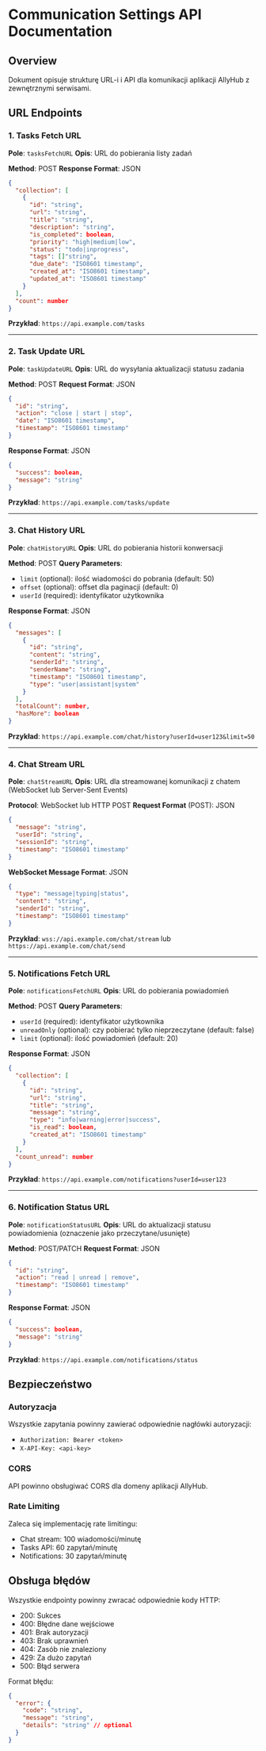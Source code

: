 # Communication Settings API Documentation

## Overview
Dokument opisuje strukturę URL-i i API dla komunikacji aplikacji AllyHub z zewnętrznymi serwisami.

## URL Endpoints

### 1. Tasks Fetch URL
**Pole**: `tasksFetchURL`
**Opis**: URL do pobierania listy zadań

**Method**: POST
**Response Format**: JSON
```json
{
  "collection": [
    {
      "id": "string",
      "url": "string",
      "title": "string",
      "description": "string",
      "is_completed": boolean,
      "priority": "high|medium|low",
      "status": "todo|inprogress",
      "tags": []"string",
      "due_date": "ISO8601 timestamp",
      "created_at": "ISO8601 timestamp",
      "updated_at": "ISO8601 timestamp"
    }
  ],
  "count": number
}
```

**Przykład**: `https://api.example.com/tasks`

---

### 2. Task Update URL
**Pole**: `taskUpdateURL`
**Opis**: URL do wysyłania aktualizacji statusu zadania

**Method**: POST
**Request Format**: JSON
```json
{
  "id": "string",
  "action": "close | start | stop",
  "date": "ISO8601 timestamp",
  "timestamp": "ISO8601 timestamp"
}
```

**Response Format**: JSON
```json
{
  "success": boolean,
  "message": "string"
}
```

**Przykład**: `https://api.example.com/tasks/update`

---

### 3. Chat History URL
**Pole**: `chatHistoryURL`
**Opis**: URL do pobierania historii konwersacji

**Method**: POST
**Query Parameters**: 
- `limit` (optional): ilość wiadomości do pobrania (default: 50)
- `offset` (optional): offset dla paginacji (default: 0)
- `userId` (required): identyfikator użytkownika

**Response Format**: JSON
```json
{
  "messages": [
    {
      "id": "string",
      "content": "string",
      "senderId": "string",
      "senderName": "string",
      "timestamp": "ISO8601 timestamp",
      "type": "user|assistant|system"
    }
  ],
  "totalCount": number,
  "hasMore": boolean
}
```

**Przykład**: `https://api.example.com/chat/history?userId=user123&limit=50`

---

### 4. Chat Stream URL
**Pole**: `chatStreamURL`
**Opis**: URL dla streamowanej komunikacji z chatem (WebSocket lub Server-Sent Events)

**Protocol**: WebSocket lub HTTP POST
**Request Format** (POST): JSON
```json
{
  "message": "string",
  "userId": "string",
  "sessionId": "string",
  "timestamp": "ISO8601 timestamp"
}
```

**WebSocket Message Format**: JSON
```json
{
  "type": "message|typing|status",
  "content": "string",
  "senderId": "string",
  "timestamp": "ISO8601 timestamp"
}
```

**Przykład**: `wss://api.example.com/chat/stream` lub `https://api.example.com/chat/send`

---

### 5. Notifications Fetch URL
**Pole**: `notificationsFetchURL`
**Opis**: URL do pobierania powiadomień

**Method**: POST
**Query Parameters**:
- `userId` (required): identyfikator użytkownika
- `unreadOnly` (optional): czy pobierać tylko nieprzeczytane (default: false)
- `limit` (optional): ilość powiadomień (default: 20)

**Response Format**: JSON
```json
{
  "collection": [
    {
      "id": "string",
      "url": "string",
      "title": "string",
      "message": "string",
      "type": "info|warning|error|success",
      "is_read": boolean,
      "created_at": "ISO8601 timestamp"
    }
  ],
  "count_unread": number
}
```

**Przykład**: `https://api.example.com/notifications?userId=user123`

---

### 6. Notification Status URL
**Pole**: `notificationStatusURL`
**Opis**: URL do aktualizacji statusu powiadomienia (oznaczenie jako przeczytane/usunięte)

**Method**: POST/PATCH
**Request Format**: JSON
```json
{
  "id": "string",
  "action": "read | unread | remove",
  "timestamp": "ISO8601 timestamp"
}
```

**Response Format**: JSON
```json
{
  "success": boolean,
  "message": "string"
}
```

**Przykład**: `https://api.example.com/notifications/status`

## Bezpieczeństwo

### Autoryzacja
Wszystkie zapytania powinny zawierać odpowiednie nagłówki autoryzacji:
- `Authorization: Bearer <token>`
- `X-API-Key: <api-key>`

### CORS
API powinno obsługiwać CORS dla domeny aplikacji AllyHub.

### Rate Limiting
Zaleca się implementację rate limitingu:
- Chat stream: 100 wiadomości/minutę
- Tasks API: 60 zapytań/minutę
- Notifications: 30 zapytań/minutę

## Obsługa błędów
Wszystkie endpointy powinny zwracać odpowiednie kody HTTP:
- 200: Sukces
- 400: Błędne dane wejściowe
- 401: Brak autoryzacji
- 403: Brak uprawnień
- 404: Zasób nie znaleziony
- 429: Za dużo zapytań
- 500: Błąd serwera

Format błędu:
```json
{
  "error": {
    "code": "string",
    "message": "string",
    "details": "string" // optional
  }
}
```